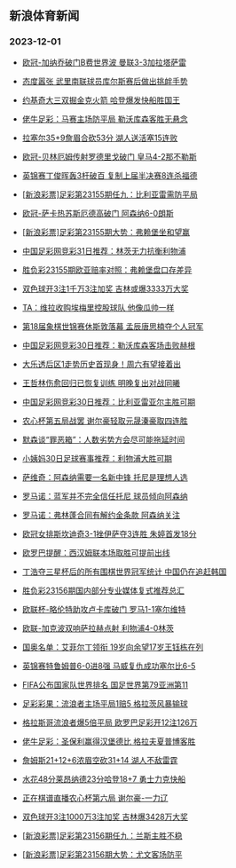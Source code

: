 ## 新浪体育新闻 
### 2023-12-01

+ [欧冠-加纳乔破门B费世界波 曼联3-3加拉塔萨雷](https://sports.sina.com.cn/g/pl/2023-11-30/doc-imzwiytx4877987.shtml)

+ [态度嚣张 武里南联球员库尔斯赛后做出挑衅手势](https://sports.sina.com.cn/china/2023-11-30/doc-imzwkfac0028640.shtml)

+ [约基奇大三双掘金克火箭 哈登爆发快船胜国王](https://sports.sina.com.cn/basketball/nba/2023-11-30/doc-imzwkmiy9970368.shtml)

+ [佬牛足彩：马赛主场防平局 勒沃库森客胜无悬念](https://sports.sina.com.cn/l/2023-11-30/doc-imzwkezx1579549.shtml)

+ [拉塞尔35+9詹眉合砍53分 湖人送活塞15连败](https://sports.sina.com.cn/basketball/nba/2023-11-30/doc-imzwkezy5490548.shtml)

+ [欧冠-贝林厄姆传射罗德里戈破门 皇马4-2那不勒斯](https://sports.sina.com.cn/g/laliga/2023-11-30/doc-imzwiytz1657701.shtml)

+ [英锦赛丁俊晖轰3杆破百 复制上届半决赛8连杀福德](https://sports.sina.com.cn/others/snooker/2023-11-30/doc-imzwiiwk5902815.shtml)

+ [[新浪彩票]足彩第23155期任九：比利亚雷需防平局](https://sports.sina.com.cn/l/2023-11-30/doc-imzwiytz1650086.shtml)

+ [欧冠-萨卡热苏斯厄德高破门 阿森纳6-0朗斯](https://sports.sina.com.cn/g/pl/2023-11-30/doc-imzwiytx4886601.shtml)

+ [[新浪彩票]足彩第23155期大势：弗赖堡坐和望赢](https://sports.sina.com.cn/l/2023-11-30/doc-imzwiytz1649761.shtml)

+ [中国足彩网竞彩31日推荐：林茨无力抗衡利物浦](https://sports.sina.com.cn/l/2023-11-30/doc-imzwkezv4794170.shtml)

+ [胜负彩23155期欧亚赔率对照：弗赖堡盘口存差异](https://sports.sina.com.cn/l/2023-11-30/doc-imzwkezv4788943.shtml)

+ [双色球开3注1千万3注加奖 吉林或爆3333万大奖](https://sports.sina.com.cn/l/2023-11-30/doc-imzwmhps1479069.shtml)

+ [TA：维拉收购埃梅里控股球队 他像瓜帅一样](https://sports.sina.com.cn/g/2023-11-30/doc-imzwiiwi1947845.shtml)

+ [第18届象棋世锦赛休斯敦落幕 孟辰唐思楠夺个人冠军](https://sports.sina.com.cn/go/2023-11-30/doc-imzwkrrw9842510.shtml)

+ [中国足彩网竞彩30日推荐：勒沃库森客场击败赫根](https://sports.sina.com.cn/l/2023-11-30/doc-imzwiytz1660128.shtml)

+ [大乐透后区1走势历史首现身！周六有望接着出](https://sports.sina.com.cn/l/2023-11-30/doc-imzwkrrr4632330.shtml)

+ [王哲林伤愈回归已恢复训练 明晚复出对战同曦](https://sports.sina.com.cn/basketball/cba/2023-11-30/doc-imzwkezy5469615.shtml)

+ [中国足彩网竞彩30日推荐：比利亚雷亚尔主胜可期](https://sports.sina.com.cn/l/2023-11-30/doc-imzwiytz1660036.shtml)

+ [农心杯第五局战罢 谢尔豪轻取元晟溱豪取四连胜](https://sports.sina.com.cn/go/2023-11-30/doc-imzwkvxp4527098.shtml)

+ [默森谈“罪恶箱”：人数劣势方会尽可能拖延时间](https://sports.sina.com.cn/g/2023-11-30/doc-imzwiiwk5899561.shtml)

+ [小姨妈30日足球赛事推荐：利物浦大胜可期](https://sports.sina.com.cn/l/2023-11-30/doc-imzwmafq5141167.shtml)

+ [萨维奇：阿森纳需要一名新中锋 托尼是理想人选](https://sports.sina.com.cn/g/2023-11-30/doc-imzwiiwi1946776.shtml)

+ [罗马诺：蓝军并不完全信任托尼 球员倾向阿森纳](https://sports.sina.com.cn/g/2023-11-30/doc-imzwiiwi1946139.shtml)

+ [罗马诺：弗林蓬合同有解约金条款 阿森纳关注](https://sports.sina.com.cn/g/2023-11-30/doc-imzwiiwp0456231.shtml)

+ [欧冠女排斯坎迪奇3-1挫伊萨夺3连胜 朱婷首发18分](https://sports.sina.com.cn/others/volleyball/2023-11-30/doc-imzwiytz1643534.shtml)

+ [欧罗巴提醒：西汉姆联本场取胜可提前出线](https://sports.sina.com.cn/l/2023-11-30/doc-imzwkezx1569148.shtml)

+ [丁浩夺三星杯后的所有围棋世界冠军统计 中国仍在追赶韩国](https://sports.sina.com.cn/go/2023-11-30/doc-imzwkrrw9843444.shtml)

+ [胜负彩23156期国内部分专业媒体复式推荐总汇](https://sports.sina.com.cn/l/2023-11-30/doc-imzwkrrr4617027.shtml)

+ [欧联杯-略伦特助攻卢卡库破门 罗马1-1塞尔维特](https://sports.sina.com.cn/g/seriea/2023-12-01/doc-imzwniza9042529.shtml)

+ [欧联-加克波双响萨拉赫点射 利物浦4-0林茨](https://sports.sina.com.cn/g/pl/2023-12-01/doc-imzwncte9171049.shtml)

+ [国奥名单：艾菲尔丁领衔 19岁向余望17岁王钰栋在列](https://sports.sina.com.cn/china/2023-11-30/doc-imzwkvxu9785175.shtml)

+ [英锦赛特鲁姆普6-0进8强 马威复仇成功塞尔比6-5](https://sports.sina.com.cn/others/snooker/2023-11-30/doc-imzwkezx1552516.shtml)

+ [FIFA公布国家队世界排名 国足世界第79亚洲第11](https://sports.sina.com.cn/china/2023-11-30/doc-imzwkvxs5229046.shtml)

+ [足彩彩果：流浪者主场平局1赔5 格拉茨风暴输球](https://sports.sina.com.cn/l/2023-12-01/doc-imzwncta4609224.shtml)

+ [格拉斯哥流浪者爆5倍平局 欧罗巴足彩开12注126万](https://sports.sina.com.cn/l/2023-12-01/doc-imzwncta4609224.shtml)

+ [佬牛足彩：圣保利赢得汉堡德比 格拉夫夏普博客胜](https://sports.sina.com.cn/l/2023-12-01/doc-imzwniyy4502021.shtml)

+ [詹姆斯21+12+6浓眉空砍31+14 湖人不敌雷霆](https://sports.sina.com.cn/basketball/nba/2023-12-01/doc-imzwnqhy8983086.shtml)

+ [水花48分莱昂纳德23分哈登18+7 勇士力克快船](https://sports.sina.com.cn/basketball/nba/2023-12-01/doc-imzwnuqz7587565.shtml)

+ [正在棋谱直播农心杯第六局 谢尔豪-一力辽](https://sports.sina.com.cn/go/2023-12-01/doc-imzwnuqy0800761.shtml)

+ [双色球开3注1000万3注加奖 吉林爆3428万大奖](https://sports.sina.com.cn/l/2023-11-30/doc-imzwmhps1479069.shtml)

+ [[新浪彩票]足彩第23156期任九：兰斯主胜不稳](https://sports.sina.com.cn/l/2023-12-01/doc-imzwncth1085739.shtml)

+ [[新浪彩票]足彩第23156期大势：尤文客场防平](https://sports.sina.com.cn/l/2023-12-01/doc-imzwncti7862400.shtml)

